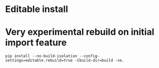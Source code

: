 # Editable install
# Very experimental rebuild on initial import feature
    pip install --no-build-isolation --config-settings=editable.rebuild=true -Cbuild-dir=build -ve.
